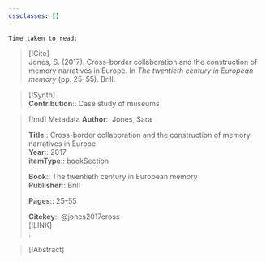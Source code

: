 ```yaml
---
cssclasses: []
---
```


	Time taken to read: 
> [!Cite]  
> Jones, S. (2017). Cross-border collaboration and the construction of memory narratives in Europe. In _The twentieth century in European memory_ (pp. 25–55). Brill.

> [!Synth]  
>**Contribution**:: Case study of museums 

>[!md]  Metadata
> **Author**:: Jones, Sara</br>  
>    
> **Title**:: Cross-border collaboration and the construction of memory narratives in Europe    
> **Year**:: 2017     
>**itemType**:: bookSection    
>    
>    
>     
>**Book**:: The twentieth century in European memory    
>**Publisher**:: Brill    
>     
> **Pages**:: 25–55    
>    
>
> 
>    
> **Citekey**:: @jones2017cross    
> [!LINK]   
>.

> [!Abstract]  
>>  



